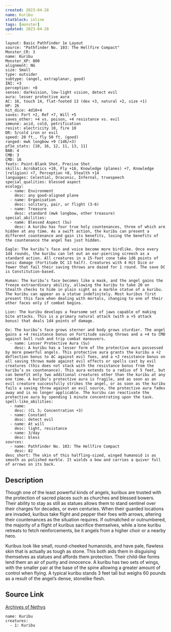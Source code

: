 ```yaml
---
created: 2023-04-28
name: Kuribu
statblock: inline
tags: [monster]
updated: 2023-04-28
---
```

```statblock
layout: Basic Pathfinder 1e Layout
source: "Pathfinder No. 103: The Hellfire Compact"
Monster_CR: 3
name: Kuribu
Monster_XP: 800
alignment: NG
size: Small
type: outsider
subtype: (angel, extraplanar, good)
INI: +3
perception: +8
senses: darkvision, low-light vision, detect evil
aura: lesser protective aura
AC: 16, touch 14, flat-footed 13 (dex +3, natural +2, size +1)
HP: 26
hit_dice: 4d10+4
saves: Fort +2, Ref +7, Will +5
saves_other: +4 vs. poison, +4 resistance vs. evil
immune: acid, cold, petrification
resist: electricity 10, fire 10
DR: 5/cold iron or evil
speed: 20 ft., fly 50 ft. (good)
ranged: mwk longbow +9 (1d6/×3)
pf1e_stats: [10, 16, 12, 11, 13, 11]
BAB: 4
CMB: 3
CMD: 16
feats: Point-Blank Shot, Precise Shot
skills: Acrobatics +10, Fly +16, Knowledge (planes) +7, Knowledge (religion) +7, Perception +8, Stealth +14
languages: Celestial, Draconic, Infernal, truespeech
special_qualities: blessed aspect
ecology:
  - name: Environment
    desc: any good-aligned plane
  - name: Organisation
    desc: solitary, pair, or flight (3-6)
  - name: Treasure
    desc: standard (mwk longbow, other treasure)
special_abilities:
  - name: Blessed Aspect (Su)
    desc: A kuribu has four true holy countenances, three of which are hidden at any time. As a swift action, the kuribu can present a different countenance and gain its benefits, losing the benefits of the countenance the angel has just hidden.

Eagle: The kuribu’s face and voice become more birdlike. Once every 1d4 rounds, the kuribu can let out an ear-piercing screech as a standard action. All creatures in a 15-foot cone take 1d6 points of sonic damage (Fortitude DC 13 half). Creatures with 4 Hit Dice or fewer that fail their saving throws are dazed for 1 round. The save DC is Constitution-based.

Human: The kuribu’s face becomes like a mask, and the angel gains the freeze extraordinary ability, allowing the kuribu to take 20 on Stealth checks to hide in plain sight as a marble statue of a kuribu. The kuribu can appear as a statue indefinitely. Most kuribus first present this face when dealing with mortals, changing to one of their other faces only if combat begins.

Lion: The kuribu develops a fearsome set of jaws capable of making bite attacks. This is a primary natural attack (with a +5 attack bonus) that deals 1d4 points of damage.

Ox: The kuribu’s face grows sterner and body grows sturdier. The angel gains a +4 resistance bonus on Fortitude saving throws and a +4 to CMD against bull rush and trip combat maneuvers.
  - name: Lesser Protective Aura (Su)
    desc: A kuribu has a lesser form of the protective aura possessed by more powerful angels. This protective aura grants the kuribu a +2 deflection bonus to AC against evil foes, and a +2 resistance bonus on all saving throws made against evil effects or spells cast by evil creatures (this does not stack with the resistance bonus from the kuribu’s ox countenance). This aura extends to a radius of 5 feet, but can benefit only two additional creatures other than the kuribu at any one time. A kuribu’s protective aura is fragile, and as soon as an evil creature successfully strikes the angel, or as soon as the kuribu fails a saving throw against an evil source, the protective aura fades away and is no longer applicable. The kuribu can reactivate the protective aura by spending 1 minute concentrating upon the task.
spell-like_abilities:
  - name:
    desc: (CL 3; Concentration +3)
  - name: Constant
    desc: detect evil
  - name: At will
    desc: light, resistance
  - name: 3/day
    desc: bless
sources:
  - name: Pathfinder No. 103: The Hellfire Compact
    desc: 82
desc_short: The skin of this halfling-sized, winged humanoid is as smooth as polished marble. It wields a bow and carries a quiver full of arrows on its back.
```
## Description
Though one of the least powerful kinds of angels, kuribus are trusted with the protection of sacred places such as churches and blessed bowers. Their ability to stay as still as statues allows them to stand sentinel over their charges for decades, or even centuries. When their guarded locations are invaded, kuribus take flight and pepper their foes with arrows, altering their countenances as the situation requires. If outmatched or outnumbered, the majority of a flight of kuribus sacrifice themselves, while a lone kuribu retreats to fetch reinforcements, be it angels from a higher choir or a nearby hero.

Kuribus look like small, round-cheeked humanoids, and have pale, flawless skin that is actually as tough as stone. This both aids them in disguising themselves as statues and affords them protection. Their child-like forms lend them an air of purity and innocence. A kuribu has two sets of wings, with the smaller pair at the base of the spine allowing a greater amount of control when flying. A typical kuribu stands 3 feet tall but weighs 60 pounds as a result of the angel’s dense, stonelike flesh.
## Source Link
[Archives of Nethys](https://aonprd.com/MonsterDisplay.aspx?ItemName=Kuribu)
```encounter-table
name: Kuribu
creatures:
  - 1: Kuribu
```
